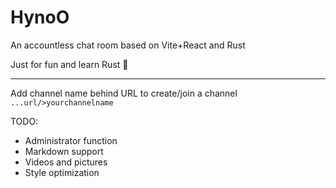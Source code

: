 # HynoO

An accountless chat room based on Vite+React and Rust

Just for fun and learn Rust 🧐

***

Add channel name behind URL to create/join a channel `...url/>yourchannelname`

TODO:

* Administrator function
* Markdown support
* Videos and pictures
* Style optimization

​	

